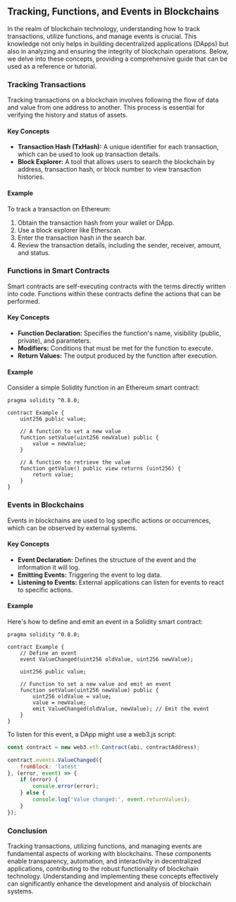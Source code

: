 ## Tracking, Functions, and Events in Blockchains

In the realm of blockchain technology, understanding how to track transactions, utilize functions, and manage events is crucial. This knowledge not only helps in building decentralized applications (DApps) but also in analyzing and ensuring the integrity of blockchain operations. Below, we delve into these concepts, providing a comprehensive guide that can be used as a reference or tutorial.

### Tracking Transactions

Tracking transactions on a blockchain involves following the flow of data and value from one address to another. This process is essential for verifying the history and status of assets.

#### Key Concepts

- **Transaction Hash (TxHash):** A unique identifier for each transaction, which can be used to look up transaction details.
- **Block Explorer:** A tool that allows users to search the blockchain by address, transaction hash, or block number to view transaction histories.

#### Example

To track a transaction on Ethereum:

1. Obtain the transaction hash from your wallet or DApp.
2. Use a block explorer like Etherscan.
3. Enter the transaction hash in the search bar.
4. Review the transaction details, including the sender, receiver, amount, and status.

### Functions in Smart Contracts

Smart contracts are self-executing contracts with the terms directly written into code. Functions within these contracts define the actions that can be performed.

#### Key Concepts

- **Function Declaration:** Specifies the function's name, visibility (public, private), and parameters.
- **Modifiers:** Conditions that must be met for the function to execute.
- **Return Values:** The output produced by the function after execution.

#### Example

Consider a simple Solidity function in an Ethereum smart contract:

```solidity
pragma solidity ^0.8.0;

contract Example {
    uint256 public value;

    // A function to set a new value
    function setValue(uint256 newValue) public {
        value = newValue;
    }

    // A function to retrieve the value
    function getValue() public view returns (uint256) {
        return value;
    }
}
```

### Events in Blockchains

Events in blockchains are used to log specific actions or occurrences, which can be observed by external systems.

#### Key Concepts

- **Event Declaration:** Defines the structure of the event and the information it will log.
- **Emitting Events:** Triggering the event to log data.
- **Listening to Events:** External applications can listen for events to react to specific actions.

#### Example

Here's how to define and emit an event in a Solidity smart contract:

```solidity
pragma solidity ^0.8.0;

contract Example {
    // Define an event
    event ValueChanged(uint256 oldValue, uint256 newValue);

    uint256 public value;

    // Function to set a new value and emit an event
    function setValue(uint256 newValue) public {
        uint256 oldValue = value;
        value = newValue;
        emit ValueChanged(oldValue, newValue); // Emit the event
    }
}
```

To listen for this event, a DApp might use a web3.js script:

```javascript
const contract = new web3.eth.Contract(abi, contractAddress);

contract.events.ValueChanged({
    fromBlock: 'latest'
}, (error, event) => {
    if (error) {
        console.error(error);
    } else {
        console.log('Value changed:', event.returnValues);
    }
});
```

### Conclusion

Tracking transactions, utilizing functions, and managing events are fundamental aspects of working with blockchains. These components enable transparency, automation, and interactivity in decentralized applications, contributing to the robust functionality of blockchain technology. Understanding and implementing these concepts effectively can significantly enhance the development and analysis of blockchain systems.